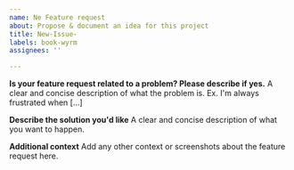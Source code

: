 ```yaml
---
name: Ne Feature request
about: Propose & document an idea for this project
title: New-Issue-
labels: book-wyrm
assignees: ''

---
```


**Is your feature request related to a problem? Please describe if yes.**
A clear and concise description of what the problem is. Ex. I'm always frustrated when [...]

**Describe the solution you'd like**
A clear and concise description of what you want to happen.

**Additional context**
Add any other context or screenshots about the feature request here.
